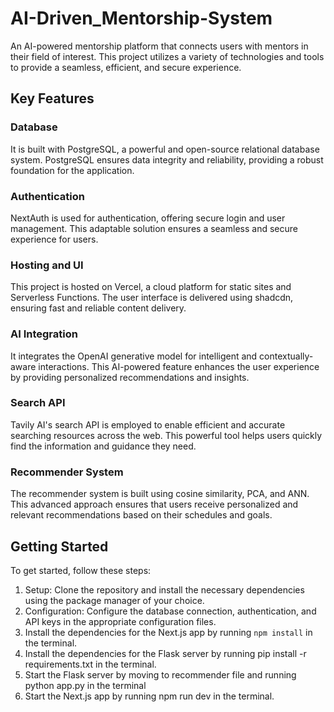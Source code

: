 # AI-Driven_Mentorship-System

An AI-powered mentorship platform that connects users with mentors in their field of interest. This project utilizes a variety of technologies and tools to provide a seamless, efficient, and secure experience.

## Key Features

### Database
It is built with PostgreSQL, a powerful and open-source relational database system. PostgreSQL ensures data integrity and reliability, providing a robust foundation for the application.

### Authentication
NextAuth is used for authentication, offering secure login and user management. This adaptable solution ensures a seamless and secure experience for users.

### Hosting and UI
This project is hosted on Vercel, a cloud platform for static sites and Serverless Functions. The user interface is delivered using shadcdn, ensuring fast and reliable content delivery.

### AI Integration
It integrates the OpenAI generative model for intelligent and contextually-aware interactions. This AI-powered feature enhances the user experience by providing personalized recommendations and insights.

### Search API
Tavily AI's search API is employed to enable efficient and accurate searching resources across the web. This powerful tool helps users quickly find the information and guidance they need.

### Recommender System
The recommender system is built using cosine similarity, PCA, and ANN. This advanced approach ensures that users receive personalized and relevant recommendations based on their schedules and goals.

## Getting Started
To get started, follow these steps:

1. Setup: Clone the repository and install the necessary dependencies using the package manager of your choice.
2. Configuration: Configure the database connection, authentication, and API keys in the appropriate configuration files.
3. Install the dependencies for the Next.js app by running ```npm install``` in the terminal.
4. Install the dependencies for the Flask server by running pip install -r requirements.txt in the terminal.
5. Start the Flask server by moving to recommender file and running python app.py in the terminal
6. Start the Next.js app by running npm run dev in the terminal.
